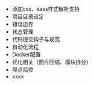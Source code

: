 - 添加css、sass样式解析支持
- 项目目录设定
- 错误边界
- 状态管理
- 代码提交钩子与规范
- 自动化流程
- Docker配置
- 优化相关（图片压缩、模块拆分）
- 埋点监控
- xxxx
